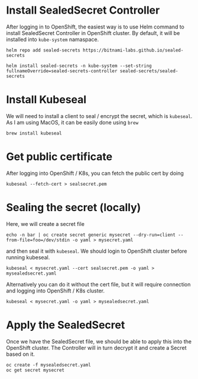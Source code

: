 # Install SealedSecret Controller 
After logging in to OpenShift, the easiest way is to use Helm command to install SealedSecret Controller in OpenShift cluster. By default, it will be installed into `kube-system` namaspace.

    helm repo add sealed-secrets https://bitnami-labs.github.io/sealed-secrets

    helm install sealed-secrets -n kube-system --set-string fullnameOverride=sealed-secrets-controller sealed-secrets/sealed-secrets

# Install Kubeseal
We will need to install a client to seal / encrypt the secret, which is `kubeseal`. As I am using MacOS, it can be easily done using `brew`

    brew install kubeseal

# Get public certificate 
After logging into OpenShift / K8s, you can fetch the public cert by doing

    kubeseal --fetch-cert > sealsecret.pem  

# Sealing the secret (locally)
Here, we will create a secret file

    echo -n bar | oc create secret generic mysecret --dry-run=client --from-file=foo=/dev/stdin -o yaml > mysecret.yaml

and then seal it with `kubeseal`. We should login to OpenShift cluster before running kubeseal.

    kubeseal < mysecret.yaml --cert sealsecret.pem -o yaml > mysealedsecret.yaml

Alternatively you can do it without the cert file, but it will require connection and logging into OpenShift / K8s cluster.

    kubeseal < mysecret.yaml -o yaml > mysealedsecret.yaml

# Apply the SealedSecret 
Once we have the SealedSecret file, we should be able to apply this into the OpenShift cluster. The Controller will in turn decrypt it and create a Secret based on it.

    oc create -f mysealedsecret.yaml
    oc get secret mysecret

